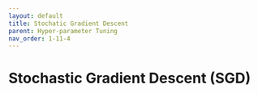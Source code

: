 ```yaml
---
layout: default
title: Stochatic Gradient Descent
parent: Hyper-parameter Tuning
nav_order: 1-11-4
---
```


# Stochastic Gradient Descent \(SGD\)

